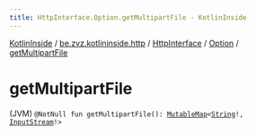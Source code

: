 ```yaml
---
title: HttpInterface.Option.getMultipartFile - KotlinInside
---
```


[KotlinInside](../../../index.html) / [be.zvz.kotlininside.http](../../index.html) / [HttpInterface](../index.html) / [Option](index.html) / [getMultipartFile](./get-multipart-file.html)

# getMultipartFile

(JVM) `@NotNull fun getMultipartFile(): `[`MutableMap`](https://kotlinlang.org/api/latest/jvm/stdlib/kotlin.collections/-mutable-map/index.html)`<`[`String`](https://kotlinlang.org/api/latest/jvm/stdlib/kotlin/-string/index.html)`!, `[`InputStream`](https://docs.oracle.com/javase/7/docs/api/java/io/InputStream.html)`!>`